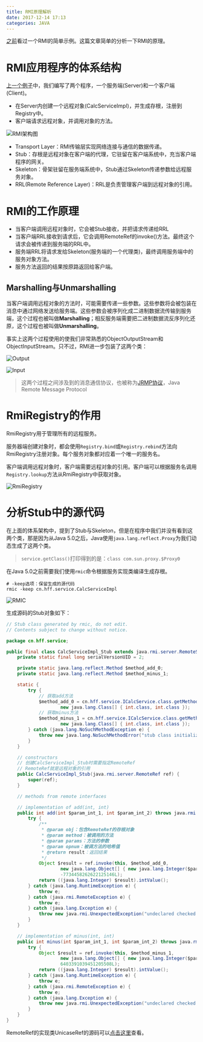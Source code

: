 ```yaml
---
title: RMI原理解析
date: 2017-12-14 17:13
categories: JAVA
---
```


[之前](http://blog.csdn.net/holmofy/article/details/78881331)看过一个RMI的简单示例。这篇文章简单的分析一下RMI的原理。

# RMI应用程序的体系结构

[上一个例子](http://blog.csdn.net/holmofy/article/details/78881331)中，我们编写了两个程序，一个服务端(Server)和一个客户端(Client)。

* 在Server内创建一个远程对象(CalcServiceImpl)，并生成存根，注册到Registry中。
* 客户端请求远程对象，并调用对象的方法。

![RMI架构图](http://img.blog.csdn.net/20171223200249869?watermark/2/text/aHR0cDovL2Jsb2cuY3Nkbi5uZXQvSG9sbW9meQ==/font/5a6L5L2T/fontsize/400/fill/I0JBQkFCMA==/dissolve/70/gravity/SouthEast)

* Transport Layer：RMI传输层实现网络连接与通信的数据传递。
* Stub：存根是远程对象在客户端的代理，它驻留在客户端系统中，充当客户端程序的网关。
* Skeleton：骨架驻留在服务端系统中，Stub通过Skeleton传递参数给远程服务对象。
* RRL(Remote Reference Layer)：RRL是负责管理客户端到远程对象的引用。

# RMI的工作原理

* 当客户端调用远程对象时，它会被Stub接收，并把请求传递给RRL
* 当客户端RRL接收到请求后，它会调用RemoteRef的invoke()方法。最终这个请求会被传递到服务端的RRL中。
* 服务端RRL将请求发给Skeleton(服务端的一个代理类)，最终调用服务端中的服务对象方法。
* 服务方法返回的结果按原路返回给客户端。

## Marshalling与Unmarshalling

当客户端调用远程对象的方法时，可能需要传递一些参数。这些参数将会被包装在消息中通过网络发送给服务端。这些参数会被序列化成二进制数据流传输到服务端，这个过程也被叫做**Marshalling**；相反服务端需要把二进制数据流反序列化还原，这个过程也被叫做**Unmarshalling**。

事实上这两个过程使用的使我们非常熟悉的ObjectOutputStream和ObjectInputStream。只不过，RMI进一步包装了这两个类：

![Output](http://img.blog.csdn.net/20171223200349973?watermark/2/text/aHR0cDovL2Jsb2cuY3Nkbi5uZXQvSG9sbW9meQ==/font/5a6L5L2T/fontsize/400/fill/I0JBQkFCMA==/dissolve/70/gravity/SouthEast)

![Input](http://img.blog.csdn.net/20171223200405206?watermark/2/text/aHR0cDovL2Jsb2cuY3Nkbi5uZXQvSG9sbW9meQ==/font/5a6L5L2T/fontsize/400/fill/I0JBQkFCMA==/dissolve/70/gravity/SouthEast)

> 这两个过程之间涉及到的消息通信协议，也被称为[JRMP协议](https://en.wikipedia.org/wiki/Java_Remote_Method_Protocol)，Java Remote Message Protocol

# RmiRegistry的作用

RmiRegistry用于管理所有的远程服务。

服务器端创建对象时，都会使用`Registry.bind`或`Registry.rebind`方法向RmiRegistry注册对象。每个服务对象都对应着一个唯一的服务名。

客户端调用远程对象时，客户端需要远程对象的引用。客户端可以根据服务名调用`Registry.lookup`方法从RmiRegistry中获取对象。

![RmiRegistry](http://img.blog.csdn.net/20171223200420058?watermark/2/text/aHR0cDovL2Jsb2cuY3Nkbi5uZXQvSG9sbW9meQ==/font/5a6L5L2T/fontsize/400/fill/I0JBQkFCMA==/dissolve/70/gravity/SouthEast)

# 分析Stub中的源代码

在上面的体系架构中，提到了Stub与Skeleton，但是在程序中我们并没有看到这两个类，那是因为从Java 5.0之后，Java使用`java.lang.reflect.Proxy`为我们动态生成了这两个类。

> `service.getClass()`打印得到的是：`class com.sun.proxy.$Proxy0`

在Java 5.0之前需要我们使用`rmic`命令根据服务实现类编译生成存根。

```shell
# -keep选项：保留生成的源代码
rmic -keep cn.hff.service.CalcServiceImpl
```

![RMIC](http://img.blog.csdn.net/20171223200441356?watermark/2/text/aHR0cDovL2Jsb2cuY3Nkbi5uZXQvSG9sbW9meQ==/font/5a6L5L2T/fontsize/400/fill/I0JBQkFCMA==/dissolve/70/gravity/SouthEast)

生成源码的Stub对象如下：

```java
// Stub class generated by rmic, do not edit.
// Contents subject to change without notice.

package cn.hff.service;

public final class CalcServiceImpl_Stub extends java.rmi.server.RemoteStub implements cn.hff.service.ICalcService {
	private static final long serialVersionUID = 2;

	private static java.lang.reflect.Method $method_add_0;
	private static java.lang.reflect.Method $method_minus_1;

	static {
		try {
            // 获取add方法
			$method_add_0 = cn.hff.service.ICalcService.class.getMethod("add",
					new java.lang.Class[] { int.class, int.class });
            // 获取minus方法
			$method_minus_1 = cn.hff.service.ICalcService.class.getMethod("minus",
					new java.lang.Class[] { int.class, int.class });
		} catch (java.lang.NoSuchMethodException e) {
			throw new java.lang.NoSuchMethodError("stub class initialization failed");
		}
	}

	// constructors
    // 创建CalcServiceImpl_Stub时需要指定RemoteRef
    // RemoteRef就是远程对象的引用
	public CalcServiceImpl_Stub(java.rmi.server.RemoteRef ref) {
		super(ref);
	}

	// methods from remote interfaces

	// implementation of add(int, int)
	public int add(int $param_int_1, int $param_int_2) throws java.rmi.RemoteException {
		try {
            /**
             * @param obj：包含RemoteRef的存根对象
             * @param method：被调用的方法
             * @param params：方法的参数
             * @param opnum：被调方法的哈希值
             * @return result：返回结果
             */
			Object $result = ref.invoke(this, $method_add_0,
					new java.lang.Object[] { new java.lang.Integer($param_int_1), new java.lang.Integer($param_int_2) },
					-7734458262622125146L);
			return ((java.lang.Integer) $result).intValue();
		} catch (java.lang.RuntimeException e) {
			throw e;
		} catch (java.rmi.RemoteException e) {
			throw e;
		} catch (java.lang.Exception e) {
			throw new java.rmi.UnexpectedException("undeclared checked exception", e);
		}
	}

	// implementation of minus(int, int)
	public int minus(int $param_int_1, int $param_int_2) throws java.rmi.RemoteException {
		try {
			Object $result = ref.invoke(this, $method_minus_1,
					new java.lang.Object[] { new java.lang.Integer($param_int_1), new java.lang.Integer($param_int_2) },
					6403391039451205508L);
			return ((java.lang.Integer) $result).intValue();
		} catch (java.lang.RuntimeException e) {
			throw e;
		} catch (java.rmi.RemoteException e) {
			throw e;
		} catch (java.lang.Exception e) {
			throw new java.rmi.UnexpectedException("undeclared checked exception", e);
		}
	}
}
```

RemoteRef的实现类UnicaseRef的源码可以[点击这里](http://hg.openjdk.java.net/jdk6/jdk6/jdk/file/tip/src/share/classes/sun/rmi/server/UnicastRef.java)查看。